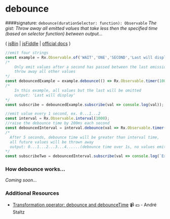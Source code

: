 # debounce
####signature: `debounce(durationSelector: function): Observable`
*The gist: Throw away all emitted values that take less then the specified time (based on selector function) between output...*

( [jsBin](http://jsbin.com/cofofizopo/1/edit?js,console) | [jsFiddle](https://jsfiddle.net/qg6qfqLz/13/) | [official docs](http://reactivex.io/rxjs/class/es6/Observable.js~Observable.html#instance-method-debounce) )

```js
//emit four strings
const example = Rx.Observable.of('WAIT','ONE','SECOND','Last will display');
/*
    Only emit values after a second has passed between the last emission, 
    throw away all other values
*/
const debouncedExample = example.debounce(() => Rx.Observable.timer(1000));
/*
    In this example, all values but the last will be omitted
    output: 'Last will display'
*/
const subscribe = debouncedExample.subscribe(val => console.log(val));

//emit value every 1 second, ex. 0...1...2
const interval = Rx.Observable.interval(1000);
//raise the debounce time by 200ms each second
const debouncedInterval = interval.debounce(val => Rx.Observable.timer(val * 200))
/*
  After 5 seconds, debounce time will be greater than interval time,
  all future values will be thrown away
  output: 0...1...2...3...4......(debounce time over 1s, no values emitted)
*/
const subscribeTwo = debouncedInterval.subscribe(val => console.log(`Example Two: ${val}`));
```

### How debounce works...
*Coming soon...*


### Additional Resources
* [Transformation operator: debounce and debounceTime](https://egghead.io/lessons/rxjs-transformation-operators-debounce-and-debouncetime?course=rxjs-beyond-the-basics-operators-in-depth) :video_camera: :dollar: - André Staltz
